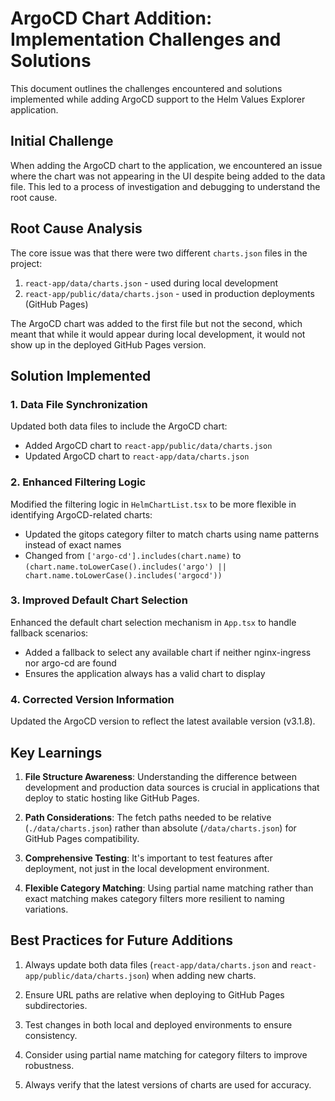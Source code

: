 # ArgoCD Chart Addition: Implementation Challenges and Solutions

This document outlines the challenges encountered and solutions implemented while adding ArgoCD support to the Helm Values Explorer application.

## Initial Challenge

When adding the ArgoCD chart to the application, we encountered an issue where the chart was not appearing in the UI despite being added to the data file. This led to a process of investigation and debugging to understand the root cause.

## Root Cause Analysis

The core issue was that there were two different `charts.json` files in the project:

1. `react-app/data/charts.json` - used during local development
2. `react-app/public/data/charts.json` - used in production deployments (GitHub Pages)

The ArgoCD chart was added to the first file but not the second, which meant that while it would appear during local development, it would not show up in the deployed GitHub Pages version.

## Solution Implemented

### 1. Data File Synchronization
Updated both data files to include the ArgoCD chart:
- Added ArgoCD chart to `react-app/public/data/charts.json`
- Updated ArgoCD chart to `react-app/data/charts.json`

### 2. Enhanced Filtering Logic
Modified the filtering logic in `HelmChartList.tsx` to be more flexible in identifying ArgoCD-related charts:
- Updated the gitops category filter to match charts using name patterns instead of exact names
- Changed from `['argo-cd'].includes(chart.name)` to `(chart.name.toLowerCase().includes('argo') || chart.name.toLowerCase().includes('argocd'))`

### 3. Improved Default Chart Selection
Enhanced the default chart selection mechanism in `App.tsx` to handle fallback scenarios:
- Added a fallback to select any available chart if neither nginx-ingress nor argo-cd are found
- Ensures the application always has a valid chart to display

### 4. Corrected Version Information
Updated the ArgoCD version to reflect the latest available version (v3.1.8).

## Key Learnings

1. **File Structure Awareness**: Understanding the difference between development and production data sources is crucial in applications that deploy to static hosting like GitHub Pages.

2. **Path Considerations**: The fetch paths needed to be relative (`./data/charts.json`) rather than absolute (`/data/charts.json`) for GitHub Pages compatibility.

3. **Comprehensive Testing**: It's important to test features after deployment, not just in the local development environment.

4. **Flexible Category Matching**: Using partial name matching rather than exact matching makes category filters more resilient to naming variations.

## Best Practices for Future Additions

1. Always update both data files (`react-app/data/charts.json` and `react-app/public/data/charts.json`) when adding new charts.

2. Ensure URL paths are relative when deploying to GitHub Pages subdirectories.

3. Test changes in both local and deployed environments to ensure consistency.

4. Consider using partial name matching for category filters to improve robustness.

5. Always verify that the latest versions of charts are used for accuracy.